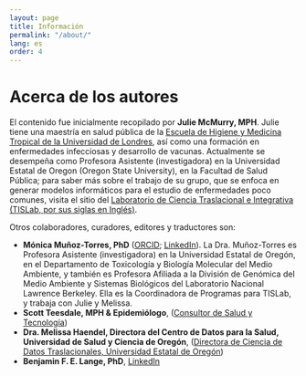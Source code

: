 ```yaml
---
layout: page
title: Información
permalink: "/about/"
lang: es
order: 4
---
```

# Acerca de los autores

El contenido fue inicialmente recopilado por **Julie McMurry, MPH**. Julie tiene una maestría en salud pública de la [Escuela de Higiene y Medicina Tropical de la Universidad de Londres](http://lshtm.ac.uk/), así como una formación en enfermedades infecciosas y desarrollo de vacunas. Actualmente se desempeña como Profesora Asistente (investigadora) en la Universidad Estatal de Oregon (Oregon State University), en la Facultad de Salud Pública; para saber más sobre el trabajo de su grupo, que se enfoca en generar modelos informáticos para el estudio de enfermedades poco comunes, visita el sitio del [Laboratorio de Ciencia Traslacional e Integrativa (TISLab, por sus siglas en Inglés)](http://tislab.org/).

Otros colaboradores, curadores, editores y traductores son:

- **Mónica Muñoz-Torres, PhD** ([ORCID](https://orcid.org/0000-0001-8430-6039); [LinkedIn](https://www.linkedin.com/in/monimunozto/)). La Dra. Muñoz-Torres es Profesora Asistente (investigadora) en la Universidad Estatal de Oregón, en el Departamento de Toxicología y Biología Molecular del Medio Ambiente, y también es Profesora Afiliada a la División de Genómica del Medio Ambiente y Sistemas Biológicos del Laboratorio Nacional Lawrence Berkeley. Ella es la Coordinadora de Programas para TISLab, y trabaja con Julie y Melissa.
- **Scott Teesdale, MPH & Epidemiólogo**, ([Consultor de Salud y Tecnología](https://www.linkedin.com/in/scottteesdale/))
- **Dra. Melissa Haendel, Directora del Centro de Datos para la Salud, Universidad de Salud y Ciencia de Oregón**, ([Directora de Ciencia de Datos Traslacionales, Universidad Estatal de Oregón](https://tislab.org/))
- **Benjamin F. E. Lange, PhD**, [LinkedIn](https://www.linkedin.com/in/dr-benjamin-f-e-lange-a609b838)
